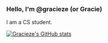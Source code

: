 ### **Hello, I'm @gracieze (or Gracie)**

I am a CS student.

[![Gracieze's GitHub stats](https://github-readme-stats.vercel.app/api?username=gracieze&show_icons=true&theme=discord_old_blurple)](https://github.com/gracieze/github-readme-stats)

